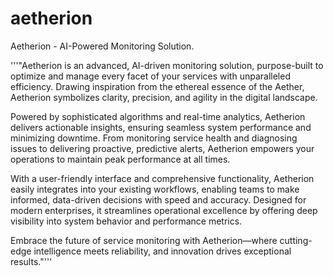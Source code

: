# aetherion
Aetherion - AI-Powered Monitoring Solution.

'''"Aetherion is an advanced, AI-driven monitoring solution, purpose-built to optimize and manage every facet of your services with unparalleled efficiency. Drawing inspiration from the ethereal essence of the Aether, Aetherion symbolizes clarity, precision, and agility in the digital landscape.

Powered by sophisticated algorithms and real-time analytics, Aetherion delivers actionable insights, ensuring seamless system performance and minimizing downtime. From monitoring service health and diagnosing issues to delivering proactive, predictive alerts, Aetherion empowers your operations to maintain peak performance at all times.

With a user-friendly interface and comprehensive functionality, Aetherion easily integrates into your existing workflows, enabling teams to make informed, data-driven decisions with speed and accuracy. Designed for modern enterprises, it streamlines operational excellence by offering deep visibility into system behavior and performance metrics.

Embrace the future of service monitoring with Aetherion—where cutting-edge intelligence meets reliability, and innovation drives exceptional results."'''
